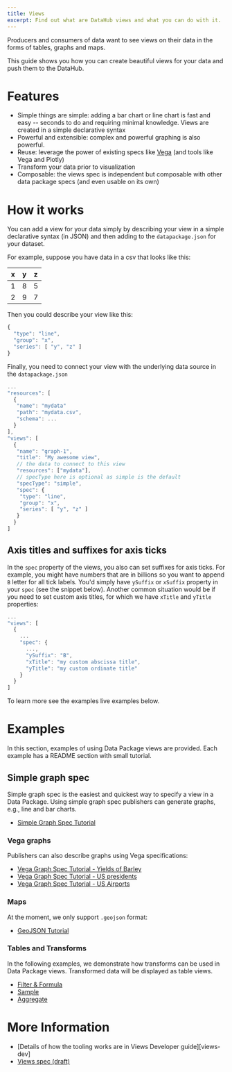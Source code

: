 ```yaml
---
title: Views
excerpt: Find out what are DataHub views and what you can do with it.
---
```


Producers and consumers of data want to see views on their data in the forms of tables, graphs and maps.

This guide shows you how you can create beautiful views for your data and push them to the DataHub.

# Features

* Simple things are simple: adding a bar chart or line chart is fast and easy -- seconds to do and requiring minimal knowledge. Views are created in a simple declarative syntax
* Powerful and extensible: complex and powerful graphing is also powerful.
* Reuse: leverage the power of existing specs like [Vega][] (and tools like Vega and Plotly)
* Transform your data prior to visualization
* Composable: the views spec is independent but composable with other data package specs (and even usable on its own)

# How it works

You can add a view for your data simply by describing your view in a simple declarative syntax (in JSON) and then adding to the `datapackage.json` for your dataset.

For example, suppose you have data in a csv that looks like this:

| x | y | z |
|---|---|---|
| 1 | 8 | 5 |
| 2 | 9 | 7 |

Then you could describe your view like this:

```javascript
{
  "type": "line",
  "group": "x",
  "series": [ "y", "z" ]
}
```

Finally, you need to connect your view with the underlying data source in the `datapackage.json`

```javascript
...
"resources": [
  {
   "name": "mydata"
   "path": "mydata.csv",
   "schema": ...
  }
],
"views": [
  {
   "name": "graph-1",
   "title": "My awesome view",
   // the data to connect to this view
   "resources": ["mydata"],
   // specType here is optional as simple is the default
   "specType": "simple",
   "spec": {
    "type": "line",
    "group": "x",
    "series": [ "y", "z" ]
   }
  }
]
```

## Axis titles and suffixes for axis ticks

In the `spec` property of the views, you also can set suffixes for axis ticks. For example, you might have numbers that are in billions so you want to append `B` letter for all tick labels. You'd simply have `ySuffix` or `xSuffix` property in your `spec` (see the snippet below). Another common situation would be if you need to set custom axis titles, for which we have `xTitle` and `yTitle` properties:

```javascript
...
"views": [
  {
    ...
    "spec": {
      ...,
      "ySuffix": "B",
      "xTitle": "my custom abscissa title",
      "yTitle": "my custom ordinate title"
    }
  }
]
```

To learn more see the examples live examples below.

# Examples

In this section, examples of using Data Package views are provided. Each example has a README section with small tutorial.

## Simple graph spec

Simple graph spec is the easiest and quickest way to specify a view in a Data Package. Using simple graph spec publishers can generate graphs, e.g., line and bar charts.

* [Simple Graph Spec Tutorial][ex-simple]

[ex-simple]: https://datahub.io/examples/simple-graph-spec

### Vega graphs

Publishers can also describe graphs using Vega specifications:

* [Vega Graph Spec Tutorial - Yields of Barley](https://datahub.io/examples/vega-views-tutorial-grouping)
* [Vega Graph Spec Tutorial - US presidents](https://datahub.io/examples/vega-views-tutorial-lines)
* [Vega Graph Spec Tutorial - US Airports](https://datahub.io/examples/vega-views-tutorial-topojson)

### Maps

At the moment, we only support `.geojson` format:

* [GeoJSON Tutorial](https://datahub.io/examples/geojson-tutorial)

### Tables and Transforms

In the following examples, we demonstrate how transforms can be used in Data Package views. Transformed data will be displayed as table views.

* [Filter & Formula](https://datahub.io/examples/transform-examples-on-co2-fossil-global)
* [Sample](https://datahub.io/examples/example-sample-transform-on-currency-codes)
* [Aggregate](https://datahub.io/examples/transform-example-gdp-uk)

# More Information

* [Details of how the tooling works are in Views Developer guide][views-dev]
* [Views spec (draft)][views-spec]

[views-spec]: https://specs.frictionlessdata.io/views/
[Vega]: https://vega.github.io/vega/
